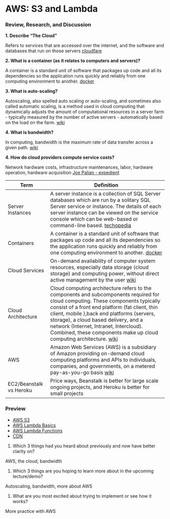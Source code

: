 # AWS: S3 and Lambda

### Review, Research, and Discussion

**1. Describe “The Cloud”**

Refers to services that are accessed over the internet, and the software and databases that run on those servers [cloudfare](https://www.cloudflare.com/learning/cloud/what-is-the-cloud/)

**2. What is a container (as it relates to computers and servers)?**

A container is a standard unit of software that packages up code and all its dependencies so the application runs quickly and reliably from one computing environment to another. [docker](https://www.docker.com/resources/what-container)

**3. What is auto-scaling?**

Autoscaling, also spelled auto scaling or auto-scaling, and sometimes also called automatic scaling, is a method used in cloud computing that dynamically adjusts the amount of computational resources in a server farm - typically measured by the number of active servers - automatically based on the load on the farm. [wiki](https://en.wikipedia.org/wiki/Autoscaling)

**4. What is bandwidth?**

In computing, bandwidth is the maximum rate of data transfer across a given path. [wiki](https://en.wikipedia.org/wiki/Bandwidth_(computing))

**4. How do cloud providers compute service costs?**

Network hardware costs, infrastructure maintenances, labor, hardware operation, hardware acquisition [Joe Palian - expedient](https://expedient.com/knowledgebase/blog/2015-05-01-how-the-cost-of-cloud-computing-is-calculated/)

**Term** | **Definition**
-----|-----
Server Instances | A server instance is a collection of SQL Server databases which are run by a solitary SQL Server service or instance. The details of each server instance can be viewed on the service console which can be web-based or command-line based. [techopedia](https://www.techopedia.com/definition/32149/server-instance)
Containers | A container is a standard unit of software that packages up code and all its dependencies so the application runs quickly and reliably from one computing environment to another. [docker](https://www.docker.com/resources/what-container)
Cloud Services | On-demand availability of computer system resources, especially data storage (cloud storage) and computing power, without direct active management by the user [wiki](https://en.wikipedia.org/wiki/Cloud_computing)
Cloud Architecture | Cloud computing architecture refers to the components and subcomponents required for cloud computing. These components typically consist of a front end platform (fat client, thin client, mobile ),back end platforms (servers, storage), a cloud based delivery, and a network (Internet, Intranet, Intercloud). Combined, these components make up cloud computing architecture. [wiki](https://en.wikipedia.org/wiki/Cloud_computing_architecture)
AWS | Amazon Web Services (AWS) is a subsidiary of Amazon providing on-demand cloud computing platforms and APIs to individuals, companies, and governments, on a metered pay-as-you-go basis [wiki](https://en.wikipedia.org/wiki/Amazon_Web_Services)
EC2/Beanstalk vs Heroku | Price ways, Beanstalk is better for large scale ongoing projects, and Heroku is better for small projects


### Preview
- [AWS S3](https://aws.amazon.com/s3/)
- [AWS Lambda Basics](https://www.serverless.com/aws-lambda)
- [AWS Lambda Functions](https://aws.amazon.com/lambda/)
- [CDN](https://cyberhoot.com/cybrary/content-delivery-network-cdn/)

1. Which 3 things had you heard about previously and now have better clarity on?

AWS, the cloud, bandwidth

1. Which 3 things are you hoping to learn more about in the upcoming lecture/demo?

Autoscaling, bandwidth, more about AWS

1. What are you most excited about trying to implement or see how it works?

More practice with AWS
